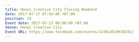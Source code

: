 ```yaml
---
title: Hanoi Creative City Closing Weekend
date: 2017-07-17 07:54:00 +07:00
position: 15
Event date: 2017-07-23 00:00:00 +07:00
Venue: Hanoi Creative City
Event URL: https://www.facebook.com/events/143014529610291/
---
```


